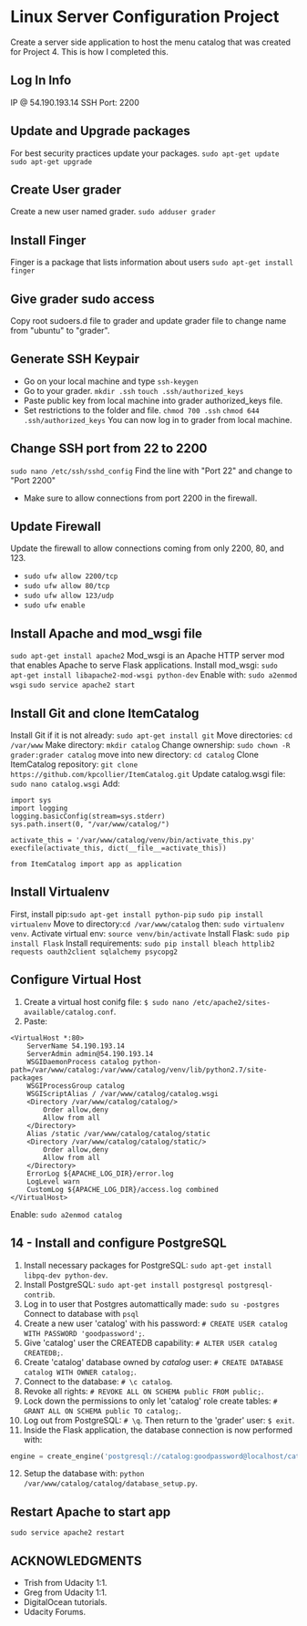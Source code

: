 # Linux Server Configuration Project
Create a server side application to host the menu catalog that was created for Project 4. This is how I completed this.

## Log In Info
IP @ 54.190.193.14
SSH Port: 2200

## Update and Upgrade packages
For best security practices update your packages.
```sudo apt-get update```
```sudo apt-get upgrade```

## Create User grader
Create a new user named grader.
```sudo adduser grader```

## Install Finger
Finger is a package that lists information about users
```sudo apt-get install finger```

## Give grader sudo access
Copy root sudoers.d file to grader and update grader file to change name from "ubuntu" to "grader".

## Generate SSH Keypair
* Go on your local machine and type ```ssh-keygen```
* Go to your grader. ```mkdir .ssh``` ```touch .ssh/authorized_keys```
* Paste public key from local machine into grader authorized_keys file.
* Set restrictions to the folder and file. ```chmod 700 .ssh``` ```chmod 644 .ssh/authorized_keys```
You can now log in to grader from local machine.

## Change SSH port from 22 to 2200
```sudo nano /etc/ssh/sshd_config```
Find the line with "Port 22" and change to "Port 2200"
* Make sure to allow connections from port 2200 in the firewall.

## Update Firewall
Update the firewall to allow connections coming from only 2200, 80, and 123.
* ```sudo ufw allow 2200/tcp```
* ```sudo ufw allow 80/tcp```
* ```sudo ufw allow 123/udp```
* ```sudo ufw enable```

## Install Apache and mod_wsgi file
```sudo apt-get install apache2```
Mod_wsgi is an Apache HTTP server mod that enables Apache to serve Flask applications. Install mod_wsgi:
```sudo apt-get install libapache2-mod-wsgi python-dev```
Enable with: ```sudo a2enmod wsgi```
```sudo service apache2 start```

## Install Git and clone ItemCatalog
Install Git if it is not already: ```sudo apt-get install git```
Move directories: ```cd /var/www```
Make directory: ```mkdir catalog```
Change ownership: ```sudo chown -R grader:grader catalog```
move into new directory: ```cd catalog```
Clone ItemCatalog repository: ```git clone https://github.com/kpcollier/ItemCatalog.git```
Update catalog.wsgi file: ```sudo nano catalog.wsgi```
Add: 
```
import sys
import logging
logging.basicConfig(stream=sys.stderr)
sys.path.insert(0, "/var/www/catalog/")

activate_this = '/var/www/catalog/venv/bin/activate_this.py'
execfile(activate_this, dict(__file__=activate_this))

from ItemCatalog import app as application
```

## Install Virtualenv
First, install pip:```sudo apt-get install python-pip```
```sudo pip install virtualenv```
Move to directory:```cd /var/www/catalog``` then: ```sudo virtualenv venv```.
Activate virtual env: ```source venv/bin/activate```
Install Flask: ```sudo pip install Flask```
Install requirements: ```sudo pip install bleach httplib2 requests oauth2client sqlalchemy psycopg2```

## Configure Virtual Host
1. Create a virtual host conifg file: `$ sudo nano /etc/apache2/sites-available/catalog.conf`.
2. Paste:
```
<VirtualHost *:80>
    ServerName 54.190.193.14
    ServerAdmin admin@54.190.193.14
    WSGIDaemonProcess catalog python-path=/var/www/catalog:/var/www/catalog/venv/lib/python2.7/site-packages
    WSGIProcessGroup catalog
    WSGIScriptAlias / /var/www/catalog/catalog.wsgi
    <Directory /var/www/catalog/catalog/>
        Order allow,deny
        Allow from all
    </Directory>
    Alias /static /var/www/catalog/catalog/static
    <Directory /var/www/catalog/catalog/static/>
        Order allow,deny
        Allow from all
    </Directory>
    ErrorLog ${APACHE_LOG_DIR}/error.log
    LogLevel warn
    CustomLog ${APACHE_LOG_DIR}/access.log combined
</VirtualHost>
```
Enable: ```sudo a2enmod catalog```

## 14 - Install and configure PostgreSQL

1. Install necessary packages for PostgreSQL: ```sudo apt-get install libpq-dev python-dev```.
2. Install PostgreSQL: ```sudo apt-get install postgresql postgresql-contrib```.
3. Log in to user that Postgres automattically made: ```sudo su -postgres``` Connect to database with ```psql```
4. Create a new user 'catalog' with his password: ```# CREATE USER catalog WITH PASSWORD 'goodpassword';```.
5. Give 'catalog' user the CREATEDB capability: ```# ALTER USER catalog CREATEDB;```.
6. Create 'catalog' database owned by *catalog* user: ```# CREATE DATABASE catalog WITH OWNER catalog;```.
7. Connect to the database: ```# \c catalog```.
8. Revoke all rights: ```# REVOKE ALL ON SCHEMA public FROM public;```.
9. Lock down the permissions to only let 'catalog' role create tables: ```# GRANT ALL ON SCHEMA public TO catalog;```.
10. Log out from PostgreSQL: `# \q`. Then return to the 'grader' user: ```$ exit```.
11. Inside the Flask application, the database connection is now performed with: 
```python
engine = create_engine('postgresql://catalog:goodpassword@localhost/catalog')
```
12. Setup the database with: ```python /var/www/catalog/catalog/database_setup.py```.

## Restart Apache to start app
```sudo service apache2 restart```

## ACKNOWLEDGMENTS
* Trish from Udacity 1:1.
* Greg from Udacity 1:1.
* DigitalOcean tutorials.
* Udacity Forums.
